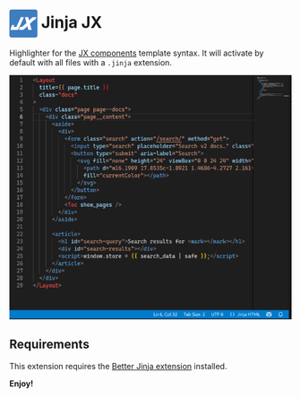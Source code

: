 <h1>
  <img
    alt="icon"
    src="https://raw.githubusercontent.com/jpsca/jinja-jx/main/icon.png"
    width="50" height="50"
    valign="middle"
  />
  Jinja JX
</h1>

Highlighter for the [JX components](https://github.com/jpsca/jx) template syntax. It will activate by default with all files with a `.jinja` extension.

![Before / After](https://raw.githubusercontent.com/jpsca/jinja-jx/main/images/before-after.gif)

## Requirements

This extension requires the [Better Jinja extension](https://marketplace.visualstudio.com/items?itemName=samuelcolvin.jinjahtml) installed.

**Enjoy!**
